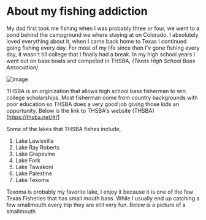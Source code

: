 # About my fishing addiction

My dad first took me fishing when I was probably three or four, we went to a pond behind the campground we where staying at on Colorado. I absolutely loved everything about it, when I came back home to Texas I continued going fishing every day. For most of my life since then I'v gone fishing every day, it wasn't till college that I finally had a break. In my high school years I went out on bass boats and competed in THSBA, _(Texas High School Bass Association)_

![image](https://user-images.githubusercontent.com/65063251/119292621-608ba900-bc16-11eb-8cf1-bcfea61f68e8.png)

THSBA is an orginization that allows high school bass fisherman to win college scholarships. Most fisherman come from country backgrounds with poor education so THSBA does a very good job giving those kids an opportunity. Below is the link to THSBA's website
(THSBA)[https://thsba.net/#/]

Some of the lakes that THSBA fishes include,

1. Lake Lewisville
2. Lake Ray Roberts
3. Lake Grapevine
4. Lake Fork
5. Lake Tawakoni
6. Lake Palestine
7. Lake Texoma

Texoma is probably my favorite lake, I enjoy it because it is one of the few Texas Fisheries that has small mouth bass. While I usually end up catching a few smallmouth every trip they are still very fun. Below is a picture of a smallmouth
